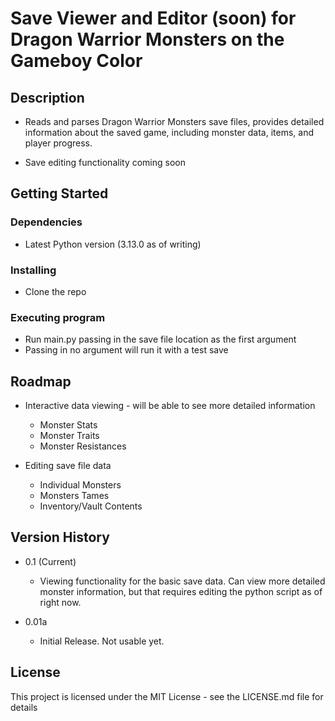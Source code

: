 # Save Viewer and Editor (soon) for Dragon Warrior Monsters on the Gameboy Color

## Description

* Reads and parses Dragon Warrior Monsters save files, provides detailed information about the saved game, including monster data, items, and player progress. 

* Save editing functionality coming soon
## Getting Started

### Dependencies

* Latest Python version (3.13.0 as of writing)

### Installing

* Clone the repo

### Executing program

* Run main.py passing in the save file location as the first argument
* Passing in no argument will run it with a test save

## Roadmap

* Interactive data viewing - will be able to see more detailed information
    * Monster Stats
    * Monster Traits
    * Monster Resistances

* Editing save file data
    * Individual Monsters
    * Monsters Tames
    * Inventory/Vault Contents


## Version History

* 0.1 (Current)
    * Viewing functionality for the basic save data. Can view more detailed monster information, but that requires editing the python script as of right now.

* 0.01a
    * Initial Release. Not usable yet. 

## License

This project is licensed under the MIT License - see the LICENSE.md file for details
